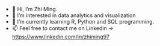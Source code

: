 - 👋 Hi, I’m Zhi Ming.
- 👀 I’m interested in data analytics and visualization
- 🌱 I’m currently learning R, Python and SQL programming.
- 📫 Feel free to contact me on Linkedin -> https://www.linkedin.com/in/zhiming97
